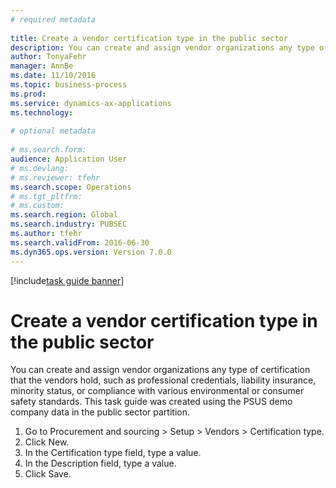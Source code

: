 ```yaml
--- 
# required metadata 
 
title: Create a vendor certification type in the public sector
description: You can create and assign vendor organizations any type of certification that the vendors hold, such as professional credentials, liability insurance, minority status, or compliance with various environmental or consumer safety standards. 
author: TonyaFehr 
manager: AnnBe 
ms.date: 11/10/2016
ms.topic: business-process 
ms.prod:  
ms.service: dynamics-ax-applications 
ms.technology:  
 
# optional metadata 
 
# ms.search.form:   
audience: Application User 
# ms.devlang:  
# ms.reviewer: tfehr 
ms.search.scope: Operations 
# ms.tgt_pltfrm:  
# ms.custom:  
ms.search.region: Global
ms.search.industry: PUBSEC
ms.author: tfehr 
ms.search.validFrom: 2016-06-30 
ms.dyn365.ops.version: Version 7.0.0 
---
```


[!include[task guide banner](../../includes/task-guide-banner.md)]

# Create a vendor certification type in the public sector

You can create and assign vendor organizations any type of certification that the vendors hold, such as professional credentials, liability insurance, minority status, or compliance with various environmental or consumer safety standards. This task guide was created using the PSUS demo company data in the public sector partition.

1. Go to Procurement and sourcing > Setup > Vendors > Certification type.
2. Click New.
3. In the Certification type field, type a value.
4. In the Description field, type a value.
5. Click Save.

